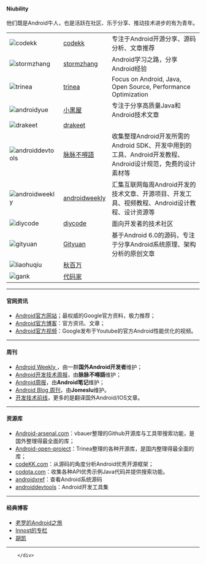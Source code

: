 <div class="
                col-lg-8 col-lg-offset-1
                col-md-8 col-md-offset-1
                col-sm-12
                col-xs-12
                postlist-container
            ">
          <h4>Niubility</h4>

<p>他们既是Android牛人，也是活跃在社区、乐于分享、推动技术进步的有为青年。</p>

<div class="table-responsive"><table class="table">
  <tbody>
    <tr>
      <td><img src="http://gityuan.com/images/friends/codekk.jpg" alt="codekk"></td>
      <td><a href="http://www.codekk.com">codekk</a></td>
      <td>专注于Android开源分享、源码分析、文章推荐</td>
    </tr>
    <tr>
      <td><img src="http://gityuan.com/images/friends/stormzhang.png" alt="stormzhang"></td>
      <td><a href="http://stormzhang.com">stormzhang</a></td>
      <td>Android学习之路，分享Android经验</td>
    </tr>
    <tr>
      <td><img src="http://gityuan.com/images/friends/trinea.png" alt="trinea"></td>
      <td><a href="http://www.trinea.cn/">trinea</a></td>
      <td>Focus on Android, Java, Open Source, Performance Optimization</td>
    </tr>
    <tr>
      <td><img src="http://gityuan.com/images/friends/androidyue.jpg" alt="androidyue"></td>
      <td><a href="http://droidyue.com/">小黑屋</a></td>
      <td>专注于分享高质量Java和Android技术文章</td>
    </tr>
    <tr>
      <td><img src="http://gityuan.com/images/friends/drakeet.jpg" alt="drakeet"></td>
      <td><a href="http://drakeet.me/">drakeet</a></td>
      <td>&nbsp;</td>
    </tr>
    <tr>
      <td><img src="http://gityuan.com/images/friends/androiddevtools.jpg" alt="androiddevtools"></td>
      <td><a href="http://androiddevtools.cn/">脉脉不嘚語</a></td>
      <td>收集整理Android开发所需的Android SDK、开发中用到的工具、Android开发教程、Android设计规范，免费的设计素材等</td>
    </tr>
    <tr>
      <td><img src="http://gityuan.com/images/friends/androidweekly.png" alt="androidweekly"></td>
      <td><a href="http://androidweekly.cn/">androidweekly</a></td>
      <td>汇集互联网每周Android开发的技术文章、开源项目、开发工具、视频教程、Android设计教程、设计资源等</td>
    </tr>
    <tr>
      <td><img src="http://gityuan.com/images/friends/diycode.png" alt="diycode"></td>
      <td><a href="http://www.diycode.cc/">diycode</a></td>
      <td>面向开发者的技术社区</td>
    </tr>
    <tr>
      <td><img src="http://gityuan.com/images/friends/gityuan.png" alt="gityuan"></td>
      <td><a href="http://gityuan.com/">Gityuan</a></td>
      <td>基于Android 6.0的源码，专注于分享Android系统原理、架构分析的原创文章</td>
    </tr>
    <tr>
      <td><img src="http://gityuan.com/images/friends/liaohuqiu.png" alt="liaohuqiu"></td>
      <td><a href="http://www.liaohuqiu.net/">秋百万</a></td>
      <td>&nbsp;</td>
    </tr>
    <tr>
      <td><img src="http://gityuan.com/images/friends/gank.jpg" alt="gank"></td>
      <td><a href="http://gank.io/">代码家</a></td>
      <td>&nbsp;</td>
    </tr>
  </tbody>
</table></div>

<hr>

<h4 id="官网资讯">官网资讯</h4>

<ul>
  <li><a href="http://developer.android.com/intl/zh-cn/index.html">Android官方网站</a>；最权威的Google官方资料，极力推荐；</li>
  <li><a href="http://android-developers.blogspot.com/">Android官方博客</a>：官方资讯、文章；</li>
  <li><a href="https://www.youtube.com/playlist?list=PLOU2XLYxmsIKEOXh5TwZEv89aofHzNCiu">Android官方视频</a>：Google发布于Youtube的官方Android性能优化的视频。</li>
</ul>

<hr>

<h4 id="周刊">周刊</h4>

<ul>
  <li><a href="http://androidweekly.net/">Android Weekly </a>，由一群<strong>国外Android开发者</strong>维护；</li>
  <li><a href="http://www.androidweekly.cn/">Android开发技术周报</a>，由<strong>脉脉不嘚語</strong>维护；</li>
  <li><a href="http://www.race604.com/tag/android-weekly/">Android周报</a>，由<strong>Android笔记</strong>维护；</li>
  <li><a href="http://androidblog.cn/">Android Blog 周刊</a>，由<strong>Jomeslu</strong>维护。</li>
  <li><a href="http://www.devtf.cn/">开发技术前线</a>，更多的是翻译国外Android/IOS文章。</li>
</ul>

<hr>

<h4 id="资源库">资源库</h4>

<ul>
  <li><a href="http://android-arsenal.com/">Android-arsenal.com</a>：vbauer整理的Github开源库与工具带搜索功能，是国外整理得最全面的库；</li>
  <li><a href="https://github.com/Trinea/android-open-project">Android-open-project</a>：Trinea整理的各种开源库，是国内整理得最全面的库；</li>
  <li><a href="http://a.codekk.com/">codeKK.com</a>：从源码的角度分析Android优秀开源框架；</li>
  <li><a href="http://www.codota.com/">codota.com</a>：收集各种API优秀示例Java代码并提供搜索功能。</li>
  <li><a href="http://androidxref.com/">androidxref</a>：查看Android系统源码</li>
  <li><a href="http://www.androiddevtools.cn/">androiddevtools</a>：Android开发工具集</li>
</ul>

<hr>

<h4 id="经典博客">经典博客</h4>

<ul>
  <li><a href="http://blog.csdn.net/luoshengyang/article/details/8923485">老罗的Android之旅</a></li>
  <li><a href="http://blog.csdn.net/innost?viewmode=contents">Innost的专栏</a></li>
	<li><a href="http://hukai.me/">胡凯</a></li>
</ul>

<hr>

        </div>